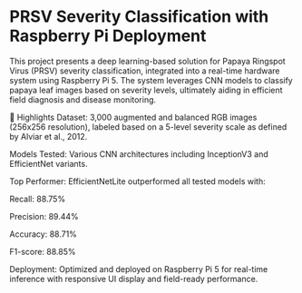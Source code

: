 # PRSV Severity Classification with Raspberry Pi Deployment

This project presents a deep learning-based solution for Papaya Ringspot Virus (PRSV) severity classification, integrated into a real-time hardware system using Raspberry Pi 5. The system leverages CNN models to classify papaya leaf images based on severity levels, ultimately aiding in efficient field diagnosis and disease monitoring.

📌 Highlights
Dataset: 3,000 augmented and balanced RGB images (256x256 resolution), labeled based on a 5-level severity scale as defined by Alviar et al., 2012.

Models Tested: Various CNN architectures including InceptionV3 and EfficientNet variants.

Top Performer: EfficientNetLite outperformed all tested models with:

Recall: 88.75%

Precision: 89.44%

Accuracy: 88.71%

F1-score: 88.85%

Deployment: Optimized and deployed on Raspberry Pi 5 for real-time inference with responsive UI display and field-ready performance.
